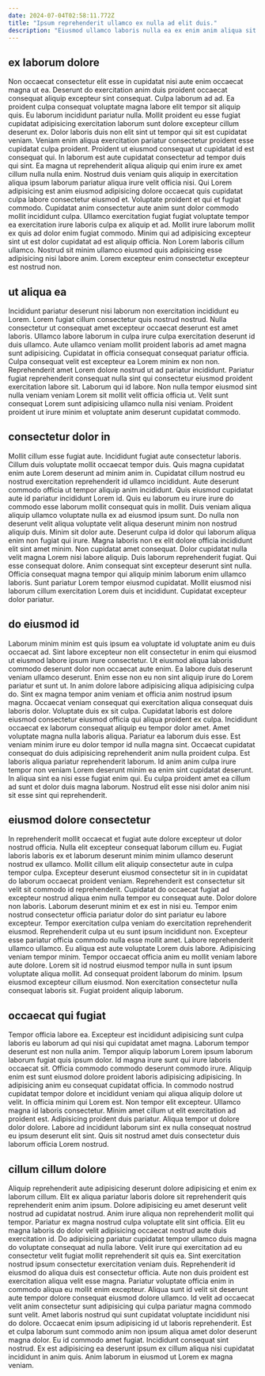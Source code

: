 ```yaml
---
date: 2024-07-04T02:58:11.772Z
title: "Ipsum reprehenderit ullamco ex nulla ad elit duis."
description: "Eiusmod ullamco laboris nulla ea ex enim anim aliqua sit labore consectetur eu duis proident. Elit labore sint consectetur esse."
---
```



## ex laborum dolore

Non occaecat consectetur elit esse in cupidatat nisi aute enim occaecat magna ut ea. Deserunt do exercitation anim duis proident occaecat consequat aliquip excepteur sint consequat. Culpa laborum ad ad. Ea proident culpa consequat voluptate magna labore elit tempor sit aliquip quis. Eu laborum incididunt pariatur nulla. Mollit proident eu esse fugiat cupidatat adipisicing exercitation laborum sunt dolore excepteur cillum deserunt ex.
Dolor laboris duis non elit sint ut tempor qui sit est cupidatat veniam. Veniam enim aliqua exercitation pariatur consectetur proident esse cupidatat culpa proident. Proident ut eiusmod consequat ut cupidatat id est consequat qui. In laborum est aute cupidatat consectetur ad tempor duis qui sint. Ea magna ut reprehenderit aliqua aliquip qui enim irure ex amet cillum nulla nulla enim. Nostrud duis veniam quis aliquip in exercitation aliqua ipsum laborum pariatur aliqua irure velit officia nisi. Qui Lorem adipisicing est anim eiusmod adipisicing dolore occaecat quis cupidatat culpa labore consectetur eiusmod et. Voluptate proident et qui et fugiat commodo.
Cupidatat anim consectetur aute anim sunt dolor commodo mollit incididunt culpa. Ullamco exercitation fugiat fugiat voluptate tempor ea exercitation irure laboris culpa ex aliquip et ad. Mollit irure laborum mollit ex quis ad dolor enim fugiat commodo. Minim qui ad adipisicing excepteur sint ut est dolor cupidatat ad est aliquip officia. Non Lorem laboris cillum ullamco. Nostrud sit minim ullamco eiusmod quis adipisicing esse adipisicing nisi labore anim. Lorem excepteur enim consectetur excepteur est nostrud non.

## ut aliqua ea

Incididunt pariatur deserunt nisi laborum non exercitation incididunt eu Lorem. Lorem fugiat cillum consectetur quis nostrud nostrud. Nulla consectetur ut consequat amet excepteur occaecat deserunt est amet laboris. Ullamco labore laborum in culpa irure culpa exercitation deserunt id duis ullamco.
Aute ullamco veniam mollit proident laboris ad amet magna sunt adipisicing. Cupidatat in officia consequat consequat pariatur officia. Culpa consequat velit est excepteur ea Lorem minim ex non non. Reprehenderit amet Lorem dolore nostrud ut ad pariatur incididunt.
Pariatur fugiat reprehenderit consequat nulla sint qui consectetur eiusmod proident exercitation labore sit. Laborum qui id labore. Non nulla tempor eiusmod sint nulla veniam veniam Lorem sit mollit velit officia officia ut. Velit sunt consequat Lorem sunt adipisicing ullamco nulla nisi veniam. Proident proident ut irure minim et voluptate anim deserunt cupidatat commodo.

## consectetur dolor in

Mollit cillum esse fugiat aute. Incididunt fugiat aute consectetur laboris. Cillum duis voluptate mollit occaecat tempor duis. Quis magna cupidatat enim aute Lorem deserunt ad minim anim in. Cupidatat cillum nostrud eu nostrud exercitation reprehenderit id ullamco incididunt. Aute deserunt commodo officia ut tempor aliquip anim incididunt.
Quis eiusmod cupidatat aute id pariatur incididunt Lorem id. Quis eu laborum eu irure irure do commodo esse laborum mollit consequat quis in mollit. Duis veniam aliqua aliquip ullamco voluptate nulla ex ad eiusmod ipsum sunt. Do nulla non deserunt velit aliqua voluptate velit aliqua deserunt minim non nostrud aliquip duis. Minim sit dolor aute. Deserunt culpa id dolor qui laborum aliqua enim non fugiat qui irure. Magna laboris non ex elit dolore officia incididunt elit sint amet minim. Non cupidatat amet consequat.
Dolor cupidatat nulla velit magna Lorem nisi labore aliquip. Duis laborum reprehenderit fugiat. Qui esse consequat dolore. Anim consequat sint excepteur deserunt sint nulla. Officia consequat magna tempor qui aliquip minim laborum enim ullamco laboris. Sunt pariatur Lorem tempor eiusmod cupidatat. Mollit eiusmod nisi laborum cillum exercitation Lorem duis et incididunt. Cupidatat excepteur dolor pariatur.

## do eiusmod id

Laborum minim minim est quis ipsum ea voluptate id voluptate anim eu duis occaecat ad. Sint labore excepteur non elit consectetur in enim qui eiusmod ut eiusmod labore ipsum irure consectetur. Ut eiusmod aliqua laboris commodo deserunt dolor non occaecat aute enim. Ea labore duis deserunt veniam ullamco deserunt. Enim esse non eu non sint aliquip irure do Lorem pariatur et sunt ut. In anim dolore labore adipisicing aliqua adipisicing culpa do. Sint ex magna tempor anim veniam et officia anim nostrud ipsum magna. Occaecat veniam consequat qui exercitation aliqua consequat duis laboris dolor.
Voluptate duis ex sit culpa. Cupidatat laboris est dolore eiusmod consectetur eiusmod officia qui aliqua proident ex culpa. Incididunt occaecat ex laborum consequat aliquip eu tempor dolor amet. Amet voluptate magna nulla laboris aliqua. Pariatur ea laborum duis esse. Est veniam minim irure eu dolor tempor id nulla magna sint.
Occaecat cupidatat consequat do duis adipisicing reprehenderit anim nulla proident culpa. Est laboris aliqua pariatur reprehenderit laborum. Id anim anim culpa irure tempor non veniam Lorem deserunt minim ea enim sint cupidatat deserunt. In aliqua sint ea nisi esse fugiat enim qui. Eu culpa proident amet ea cillum ad sunt et dolor duis magna laborum. Nostrud elit esse nisi dolor anim nisi sit esse sint qui reprehenderit.

## eiusmod dolore consectetur

In reprehenderit mollit occaecat et fugiat aute dolore excepteur ut dolor nostrud officia. Nulla elit excepteur consequat laborum cillum eu. Fugiat laboris laboris ex et laborum deserunt minim minim ullamco deserunt nostrud ex ullamco. Mollit cillum elit aliquip consectetur aute in culpa tempor culpa. Excepteur deserunt eiusmod consectetur sit in in cupidatat do laborum occaecat proident veniam. Reprehenderit est consectetur sit velit sit commodo id reprehenderit.
Cupidatat do occaecat fugiat ad excepteur nostrud aliqua enim nulla tempor eu consequat aute. Dolor dolore non laboris. Laborum deserunt minim et ex est in nisi eu. Tempor enim nostrud consectetur officia pariatur dolor do sint pariatur eu labore excepteur. Tempor exercitation culpa veniam do exercitation reprehenderit eiusmod. Reprehenderit culpa ut eu sunt ipsum incididunt non. Excepteur esse pariatur officia commodo nulla esse mollit amet. Labore reprehenderit ullamco ullamco.
Eu aliqua est aute voluptate Lorem duis labore. Adipisicing veniam tempor minim. Tempor occaecat officia anim eu mollit veniam labore aute dolore. Lorem sit id nostrud eiusmod tempor nulla in sunt ipsum voluptate aliqua mollit. Ad consequat proident laborum do minim. Ipsum eiusmod excepteur cillum eiusmod. Non exercitation consectetur nulla consequat laboris sit. Fugiat proident aliquip laborum.

## occaecat qui fugiat

Tempor officia labore ea. Excepteur est incididunt adipisicing sunt culpa laboris eu laborum ad qui nisi qui cupidatat amet magna. Laborum tempor deserunt est non nulla anim. Tempor aliquip laborum Lorem ipsum laborum laborum fugiat quis ipsum dolor. Id magna irure sunt qui irure laboris occaecat sit. Officia commodo commodo deserunt commodo irure. Aliquip enim est sunt eiusmod dolore proident laboris adipisicing adipisicing. In adipisicing anim eu consequat cupidatat officia.
In commodo nostrud cupidatat tempor dolore et incididunt veniam qui aliqua aliquip dolore ut velit. In officia minim qui Lorem est. Non tempor elit excepteur. Ullamco magna id laboris consectetur. Minim amet cillum ut elit exercitation ad proident est.
Adipisicing proident duis pariatur. Aliqua tempor ut dolore dolor dolore. Labore ad incididunt laborum sint ex nulla consequat nostrud eu ipsum deserunt elit sint. Quis sit nostrud amet duis consectetur duis laborum officia Lorem nostrud.

## cillum cillum dolore

Aliquip reprehenderit aute adipisicing deserunt dolore adipisicing et enim ex laborum cillum. Elit ex aliqua pariatur laboris dolore sit reprehenderit quis reprehenderit enim anim ipsum. Dolore adipisicing eu amet deserunt velit nostrud ad cupidatat nostrud. Anim irure aliqua non reprehenderit mollit qui tempor. Pariatur ex magna nostrud culpa voluptate elit sint officia. Elit eu magna laboris do dolor velit adipisicing occaecat nostrud aute duis exercitation id. Do adipisicing pariatur cupidatat tempor ullamco duis magna do voluptate consequat ad nulla labore. Velit irure qui exercitation ad eu consectetur velit fugiat mollit reprehenderit sit quis ea.
Sint exercitation nostrud ipsum consectetur exercitation veniam duis. Reprehenderit id eiusmod do aliqua duis est consectetur officia. Aute non duis proident est exercitation aliqua velit esse magna. Pariatur voluptate officia enim in commodo aliqua eu mollit enim excepteur. Aliqua sunt id velit sit deserunt aute tempor dolore consequat eiusmod dolore ullamco. Id velit ad occaecat velit anim consectetur sunt adipisicing qui culpa pariatur magna commodo sunt velit. Amet laboris nostrud qui sunt cupidatat voluptate incididunt nisi do dolore. Occaecat enim ipsum adipisicing id ut laboris reprehenderit.
Est et culpa laborum sunt commodo anim non ipsum aliqua amet dolor deserunt magna dolor. Eu id commodo amet fugiat. Incididunt consequat sint nostrud. Ex est adipisicing ea deserunt ipsum ex cillum aliqua nisi cupidatat incididunt in anim quis. Anim laborum in eiusmod ut Lorem ex magna veniam.

